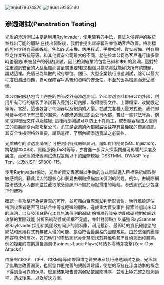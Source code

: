 ![1666179074870](https://user-images.githubusercontent.com/85504055/196679870-8cdc204d-e633-4d83-b7e6-9affa76f18ac.jpg)
![1666179555160](https://user-images.githubusercontent.com/85504055/196681069-1ab499c0-fed4-48ae-abc4-a08b7f0be4cc.jpg)
## 滲透測試(Penetration Testing)
光盾的滲透測試主要是利用RayInvader，使用駭客的手法，嘗試入侵客戶的系統並找出可能的弱點;在找出弱點後，我們會提出詳細報告並協助客戶改善。檢測標的可包含所有電腦系統，例如各式主機、應用程式、手機軟體、資安設備、所有類型之作業系統等等。和其他資安公司最大的不同，就在於本公司為客戶進行諸多零時差弱點(未被發布的弱點)測試，因此檢測結果將包含已知和未知的漏洞，這對於注重資訊安全的大型組織而言至關重要!若您相信只靠防毒就能解決所有的問題，請點這裡。光盾已為無數的政府單位、銀行、大型企業執行滲透測試，除可以最大程度檢測出問題，更可保障客戶系統和資料的安全性，不至於因為檢測而遭受破壞。

本公司的服務包含了完整的內部及外部滲透測試。外部滲透測試即由公司外部，利用所有可行的駭客手法試著入侵到公司內部，取得機密文件、上傳檔案、改變設定等等。當然，這也包含了伺服器以及網頁的入侵。在試完各種入侵方式後，我們即可著手修補所有已知的漏洞。內部滲透測試即由公司內部，嘗試一些非法行為，例如取得機密文件以及越權; 這種內部測試可以防止不肖員工，或者駭客經由入侵員工的電腦而從內部攻擊公司。尤其是企業的內部網路往往存有最機密的商業資訊，其安全性檢測格外重要，請點這裡，了解內網滲透測試之必要性。

光盾執行的滲透測試除了可檢測出各式嚴重漏洞，諸如資料隱碼(SQL Injection)、跨站腳本(XSS)、阻斷服務(DoS)等等，亦會進一步深入探索問題可影響的深度及廣度，而光盾的滲透測試流程依循以下的國際規範: OSSTMM、OWASP Top Ten，以及NIST- SP800-115。

使用RayInvader協助，光盾的資安專家輔以手動的方式嘗試進入目標系統或取得敏感資訊，藉此深入問題核心和察覺由弱點掃描無法偵測的問題。例如，由網際網路滲透進入內部網路並截取敏感資訊即不屬於弱點掃描的範疇。滲透測試至少包含下列優點:

確認一些攻擊行為是否真的可行，並可藉由實際測試判斷影響性、執行風險評估
檢測攻擊者是否可以結合中等或輕微的弱點，造成重大資安事件
探索並嘗試未知的漏洞，以及發現自動化工具無法偵測的弱點
檢視現行資安防護軟硬體對於網路攻擊的實際效能
分析系統防護或架構不足處，並針對弱點加以補強
RayScanner和RayInvader採用和美國政府同步的資料庫，利用最新、最即時的資訊確認您的網站和應用程式有無被入侵的可能、是否符合最嚴格的國際規範。由於堅強的團隊陣容和技術層次，我們執行的滲透測試亦會幫您找到其他軟體不會偵測出的漏洞，例如複雜的商業邏輯漏洞(Business Logic Flaws)和諸多零時差攻擊(Zero-Day Attacks)!

由擁有CISSP、CEH、CISM等等國際證照之資安專家執行滲透測試之後，光盾除了協助您改善漏洞，也幫您作更完善的規劃與建議，使您的系統在深度防禦的概念下得到最可靠的保障。檢測結果報告會將弱點依風險排序，並附上極完整之檢測過程、造成後果，以及解決方案。
